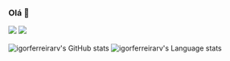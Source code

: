 ### Olá 👋

[<img src="https://img.shields.io/badge/LinkedIn-0077B5?style=for-the-badge&logo=linkedin&logoColor=white" />](https://br.linkedin.com/public-profile/in/igorferreirarv)
[<img src="https://img.shields.io/badge/Gmail-D14836?style=for-the-badge&logo=gmail&logoColor=white" />](mailto:igorferreirarv@gmail.com)</br></br>
![igorferreirarv's GitHub stats](https://github-readme-stats.vercel.app/api?username=igorferreirarv&show_icons=true&include_all_commits=true&count_private=true)
![igorferreirarv's Language stats](https://github-readme-stats.vercel.app/api/top-langs/?username=igorferreirarv&layout=compact&langs_count=7include_all_commits=true&count_private=true)
